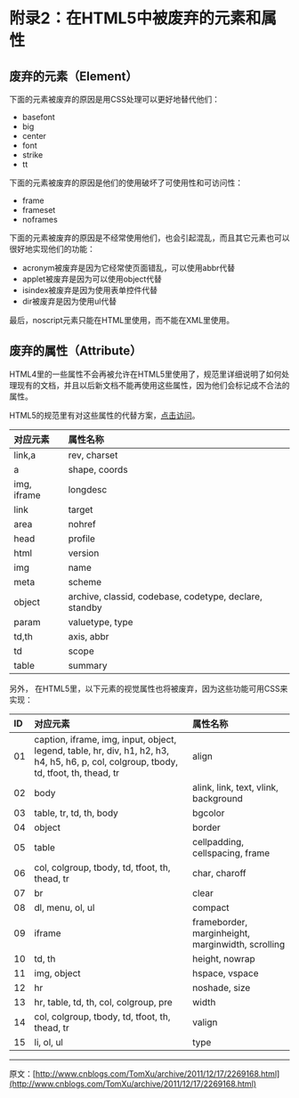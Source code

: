 # 附录2：在HTML5中被废弃的元素和属性

## 废弃的元素（Element）

下面的元素被废弃的原因是用CSS处理可以更好地替代他们：

* basefont
* big
* center
* font
* strike
* tt

下面的元素被废弃的原因是他们的使用破坏了可使用性和可访问性：

* frame
* frameset
* noframes

下面的元素被废弃的原因是不经常使用他们，也会引起混乱，而且其它元素也可以很好地实现他们的功能：

* acronym被废弃是因为它经常使页面错乱，可以使用abbr代替
* applet被废弃是因为可以使用object代替
* isindex被废弃是因为使用表单控件代替
* dir被废弃是因为使用ul代替

最后，noscript元素只能在HTML里使用，而不能在XML里使用。

## 废弃的属性（Attribute）

HTML4里的一些属性不会再被允许在HTML5里使用了，规范里详细说明了如何处理现有的文档，并且以后新文档不能再使用这些属性，因为他们会标记成不合法的属性。

HTML5的规范里有对这些属性的代替方案，[点击访问](http://www.whatwg.org/specs/web-apps/current-work/multipage/obsolete.html#non-conforming-features)。

| 对应元素 | 属性名称 |
| :--- | :--- |
| link,a | rev, charset |
| a | shape, coords |
| img, iframe | longdesc |
| link | target |
| area | nohref |
| head | profile |
| html | version |
| img | name |
| meta | scheme |
| object | archive, classid, codebase, codetype, declare, standby |
| param | valuetype, type |
| td,th | axis, abbr |
| td | scope |
| table | summary |

另外， 在HTML5里，以下元素的视觉属性也将被废弃，因为这些功能可用CSS来实现：

| ID | 对应元素 | 属性名称 |
| :--- | :--- | :--- |
| 01 | caption, iframe, img, input, object, legend, table, hr, div, h1, h2, h3, h4, h5, h6, p, col, colgroup, tbody, td, tfoot, th, thead, tr | align |
| 02 | body | alink, link, text, vlink, background |
| 03 | table, tr, td, th, body | bgcolor |
| 04 | object | border |
| 05 | table | cellpadding, cellspacing, frame |
| 06 | col, colgroup, tbody, td, tfoot, th, thead, tr | char, charoff |
| 07 | br | clear |
| 08 | dl, menu, ol, ul | compact |
| 09 | iframe | frameborder, marginheight, marginwidth, scrolling |
| 10 | td, th | height, nowrap |
| 11 | img, object | hspace, vspace |
| 12 | hr | noshade, size |
| 13 | hr, table, td, th, col, colgroup, pre | width |
| 14 | col, colgroup, tbody, td, tfoot, th, thead, tr | valign |
| 15 | li, ol, ul | type |

---

原文：[http://www.cnblogs.com/TomXu/archive/2011/12/17/2269168.html](http://www.cnblogs.com/TomXu/archive/2011/12/17/2269168.html)

